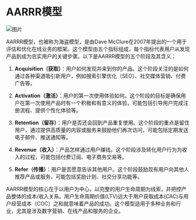 # AARRR模型

![图片](https://mmbiz.qpic.cn/sz_mmbiz_png/KX7v4GGhcYP72NsicyQOjBBPicLQJcAOCqrcuTF9Bq1prdZm2sF1o453PTkjrzV7bx6EUI0FOW3qUaahGcKysPRw/640?wx_fmt=png&from=appmsg&tp=webp&wxfrom=5&wx_lazy=1&wx_co=1)

AARRR模型，也被称为海盗模型，是由Dave McClure在2007年提出的一个用于评估和优化在线业务的框架。这个模型由五个指标组成，每个指标代表用户从发现产品到成为忠实用户的关键步骤。以下是AARRR模型的五个阶段及其含义：

1. **Acquisition（获取）**：用户如何发现并来到你的产品。这个阶段关注的是如何通过各种渠道吸引新用户，例如搜索引擎优化（SEO）、社交媒体营销、付费广告等。

2. **Activation（激活）**：用户的第一次使用体验如何。这个阶段的目标是确保用户在第一次使用产品时有一个积极和有意义的体验，可能包括引导用户完成注册流程、提供个性化体验等。

3. **Retention（留存）**：用户是否还会回到产品重复使用。这个阶段的重点是留住用户，通过提供高质量的内容或服务来鼓励他们再次访问，可能包括定期发送电子邮件、推送通知等。

4. **Revenue（收入）**：产品怎样通过用户赚钱。这个阶段涉及转化用户行为为收入的过程，可能包括付费订阅、电子商务交易等。

5. **Refer（传播）**：用户是否愿意告诉其他用户。这个阶段鼓励现有用户向其他人推荐产品或服务，可能包括奖励计划、社交分享功能等。

AARRR模型的核心在于以用户为中心，以完整的用户生命周期为线索，并把控产品整体的成本/收入关系。用户生命周期价值(LTV)远大于用户获取成本(CAC)与用户经营成本（COC）之和就意味着产品的成功。这个模型适用于多种业务和行业，尤其是涉及数字营销、在线产品和服务的企业。